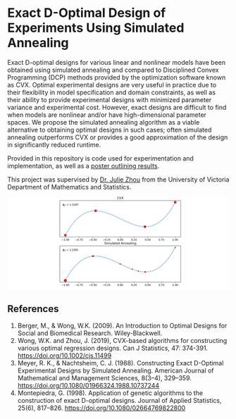 # Exact D-Optimal Design of Experiments Using Simulated Annealing

Exact D-optimal designs for various linear and nonlinear models have been obtained using simulated annealing and compared to Disciplined Convex Programming (DCP) methods provided by the optimization software known as CVX. Optimal experimental designs are very useful in practice due to their flexibility in model specification and domain constraints, as well as their ability to provide experimental designs with minimized parameter variance and experimental cost. However, exact designs are difficult to find when models are nonlinear and/or have high-dimensional parameter spaces. We propose the simulated annealing algorithm as a viable alternative to obtaining optimal designs in such cases; often simulated annealing outperforms CVX or provides a good approximation of the design in significantly reduced runtime.

Provided in this repository is code used for experimentation and implementation, as well as a [poster outlining results](report/bfrizzell_CSSC_poster_2024.pdf).

This project was supervised by [Dr. Julie Zhou](https://www.uvic.ca/science/math-statistics/people/home/faculty/zhou_julie.php) from the University of Victoria Department of Mathematics and Statistics.

![](img/cubic_optimal_design.jpeg)

## References
1. Berger, M., & Wong, W.K. (2009). An Introduction to Optimal Designs for Social and Biomedical Research. Wiley-Blackwell.
2. Wong, W.K. and Zhou, J. (2019), CVX-based algorithms for constructing various optimal regression designs. Can J Statistics, 47: 374-391. https://doi.org/10.1002/cjs.11499
3. Meyer, R. K., & Nachtsheim, C. J. (1988). Constructing Exact D-Optimal Experimental Designs by Simulated Annealing. American Journal of Mathematical and Management Sciences, 8(3–4), 329–359. https://doi.org/10.1080/01966324.1988.10737244
4. Montepiedra, G. (1998). Application of genetic algorithms to the construction of exact D-optimal designs. Journal of Applied Statistics, 25(6), 817–826. https://doi.org/10.1080/02664769822800


